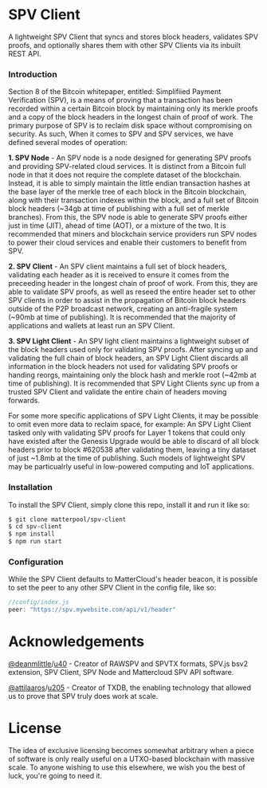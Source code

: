 # SPV Client
A lightweight SPV Client that syncs and stores block headers, validates SPV proofs, and optionally shares them with other SPV Clients via its inbuilt REST API.

### Introduction
Section 8 of the Bitcoin whitepaper, entitled: Simplifiied Payment Verification (SPV), is a means of proving that a transaction has been recorded within a certain Bitcoin block by maintaining only its merkle proofs and a copy of the block headers in the longest chain of proof of work. The primary purpose of SPV is to reclaim disk space without compromising on security. As such, When it comes to SPV and SPV services, we have defined several modes of operation:

__1. SPV Node__ - An SPV node is a node designed for generating SPV proofs and providing SPV-related cloud services. It is distinct from a Bitcoin full node in that it does not require the complete dataset of the blockchain. Instead, it is able to simply maintain the little endian transaction hashes at the base layer of the merkle tree of each block in the Bitcoin blockchain, along with their transaction indexes within the block, and a full set of Bitcoin block headers (~34gb at time of publishing with a full set of merkle branches). From this, the SPV node is able to generate SPV proofs either just in time (JIT), ahead of time (AOT), or a mixture of the two. It is recommended that miners and blockchain service providers run SPV nodes to power their cloud services and enable their customers to benefit from SPV.

__2. SPV Client__ - An SPV client maintains a full set of block headers, validating each header as it is received to ensure it comes from the preceeding header in the longest chain of proof of work. From this, they are able to validate SPV proofs, as well as reseed the entire header set to other SPV clients in order to assist in the propagation of Bitcoin block headers outside of the P2P broadcast network, creating an anti-fragile system (~90mb at time of publishing). It is recommended that the majority of applications and wallets at least run an SPV Client.

__3. SPV Light Client__ - An SPV light client maintains a lightweight subset of the block headers used only for validating SPV proofs. After syncing up and validating the full chain of block headers, an SPV Light Client discards all information in the block headers not used for validating SPV proofs or handing reorgs, maintaining only the block hash and merkle root (~42mb at time of publishing). It is recommended that SPV Light Clients sync up from a trusted SPV Client and validate the entire chain of headers moving forwards.

For some more specific applications of SPV Light Clients, it may be possible to omit even more data to reclaim space, for example: An SPV Light Client tasked only with validating SPV proofs for Layer 1 tokens that could only have existed after the Genesis Upgrade would be able to discard of all block headers prior to block #620538 after validating them, leaving a tiny dataset of just ~1.8mb at the time of publishing. Such models of lightweight SPV may be particualrly useful in low-powered computing and IoT applications.

### Installation
To install the SPV Client, simply clone this repo, install it and run it like so:

```sh
$ git clone matterpool/spv-client
$ cd spv-client
$ npm install
$ npm run start
```

### Configuration
While the SPV Client defaults to MatterCloud's header beacon, it is possible to set the peer to any other SPV Client in the config file, like so:
```js
//config/index.js
peer: "https://spv.mywebsite.com/api/v1/header"
```

# Acknowledgements
[@deanmlittle](https://twitter.com/deanmlittle)/[u40](https://twetch.app/u/40) - Creator of RAWSPV and SPVTX formats, SPV.js bsv2 extension, SPV Client, SPV Node and Mattercloud SPV API software.

[@attilaaros](https://twitter.com/AttilaAros)/[u205](https://twetch.app/u/205) - Creator of TXDB, the enabling technology that allowed us to prove that SPV truly does work at scale.

# License
The idea of exclusive licensing becomes somewhat arbitrary when a piece of software is only really useful on a UTXO-based blockchain with massive scale. To anyone wishing to use this elsewhere, we wish you the best of luck, you're going to need it.